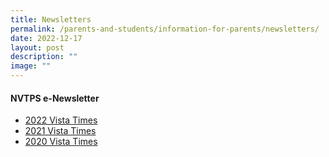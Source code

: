 ```yaml
---
title: Newsletters
permalink: /parents-and-students/information-for-parents/newsletters/
date: 2022-12-17
layout: post
description: ""
image: ""
---
```

#### NVTPS e-Newsletter

* [2022 Vista Times](https://issuu.com/nvtps/docs/2022_the_vista_times)
* [2021 Vista Times](https://issuu.com/nvtps/docs/2021_the_vista_times)
* [2020 Vista Times](https://issuu.com/nvtps/docs/2020_the_vista_times)